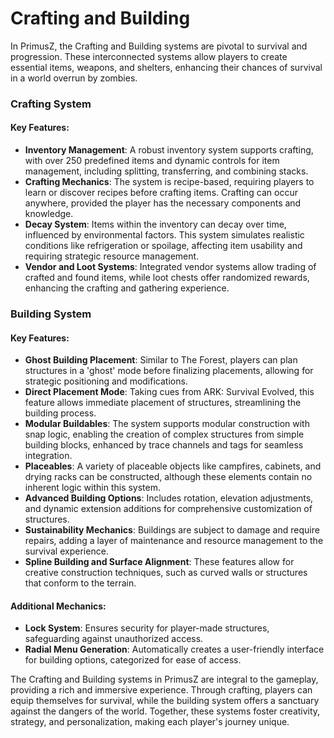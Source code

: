 # Crafting and Building

In PrimusZ, the Crafting and Building systems are pivotal to survival and progression. These interconnected systems allow players to create essential items, weapons, and shelters, enhancing their chances of survival in a world overrun by zombies.

### Crafting System

#### Key Features:

* **Inventory Management**: A robust inventory system supports crafting, with over 250 predefined items and dynamic controls for item management, including splitting, transferring, and combining stacks.
* **Crafting Mechanics**: The system is recipe-based, requiring players to learn or discover recipes before crafting items. Crafting can occur anywhere, provided the player has the necessary components and knowledge.
* **Decay System**: Items within the inventory can decay over time, influenced by environmental factors. This system simulates realistic conditions like refrigeration or spoilage, affecting item usability and requiring strategic resource management.
* **Vendor and Loot Systems**: Integrated vendor systems allow trading of crafted and found items, while loot chests offer randomized rewards, enhancing the crafting and gathering experience.

### Building System

#### Key Features:

* **Ghost Building Placement**: Similar to The Forest, players can plan structures in a 'ghost' mode before finalizing placements, allowing for strategic positioning and modifications.
* **Direct Placement Mode**: Taking cues from ARK: Survival Evolved, this feature allows immediate placement of structures, streamlining the building process.
* **Modular Buildables**: The system supports modular construction with snap logic, enabling the creation of complex structures from simple building blocks, enhanced by trace channels and tags for seamless integration.
* **Placeables**: A variety of placeable objects like campfires, cabinets, and drying racks can be constructed, although these elements contain no inherent logic within this system.
* **Advanced Building Options**: Includes rotation, elevation adjustments, and dynamic extension additions for comprehensive customization of structures.
* **Sustainability Mechanics**: Buildings are subject to damage and require repairs, adding a layer of maintenance and resource management to the survival experience.
* **Spline Building and Surface Alignment**: These features allow for creative construction techniques, such as curved walls or structures that conform to the terrain.

#### Additional Mechanics:

* **Lock System**: Ensures security for player-made structures, safeguarding against unauthorized access.
* **Radial Menu Generation**: Automatically creates a user-friendly interface for building options, categorized for ease of access.

The Crafting and Building systems in PrimusZ are integral to the gameplay, providing a rich and immersive experience. Through crafting, players can equip themselves for survival, while the building system offers a sanctuary against the dangers of the world. Together, these systems foster creativity, strategy, and personalization, making each player's journey unique.
